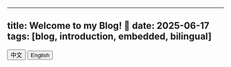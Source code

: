 <!--
 * @FileName: ${file_name}
 * @Description: 
 * @Author: hywelstar hywelstar@163.com
 * @Version: v0.0.1
 * @Date: 2025-06-17 22:56:13
 * @LastEditTime: 2025-06-17 23:22:58
 * Copyright 2025 HywelStar, All Rights Reserved. 
 * 2025-06-17 22:56:13
-->
---
title: Welcome to my Blog! 👋
date: 2025-06-17
tags: [blog, introduction, embedded, bilingual]
---

<style>
  .lang-content { display: none; }
  .lang-btn { margin-bottom: 1em; }
</style>

<div class="lang-btn">
  <button onclick="showLang('zh')">中文</button>
  <button onclick="showLang('en')">English</button>
</div>

<div id="lang-en" class="lang-content">

<h1>Welcome to HywelStar's Blog! 🚀</h1>

<p>😄 Hi everyone! I'm <strong>HywelStar</strong>. Thanks for stopping by my personal tech blog!</p>

<p>This is my first post — a short introduction about myself and what this blog is about.</p>
<p>I'll be sharing content related to embedded systems development, with insights from real-world projects and hands-on experience.</p>

<h2>🔭 About Me</h2>
<ul>
  <li>💻 Embedded Software Engineer</li>
  <li>👨‍💻 Skilled in <strong>Linux driver development</strong>, <strong>Android system customization</strong>, <strong>SoC bring-up and debugging</strong></li>
  <li>🎥 Familiar with multimedia processing, codecs, and streaming protocols</li>
  <li>🛠️ Passionate about technology sharing and side projects</li>
</ul>

<h2>🚀 Blog Topics</h2>
<ul>
  <li><strong>Embedded Software Development</strong>: Microcontroller firmware design</li>
  <li><strong>Linux Drivers</strong>: Platform driver development and optimization</li>
  <li><strong>Android Low-level Development</strong>: System-level customization and optimization</li>
  <li><strong>SoC Bring-Up</strong>: Bootloader, Driver, and board bring-up</li>
  <li><strong>Audio/Video Technologies</strong>: Codec handling, streaming, GStreamer</li>
</ul>

<h2>📚 Articles and Sharing</h2>
<ul>
  <li>✍️ Regular posts on embedded software and system design</li>
  <li>📂 Sample code and project demos on my GitHub repository</li>
  <li>📢 You can also follow my WeChat public account: <strong>码思途远</strong></li>
</ul>

<h2>📫 Get in Touch</h2>
<p>Interested in embedded systems, Linux development, or multimedia streaming?</p>
<p>Feel free to connect, comment, or share ideas — let’s explore tech together!</p>

<p>Thanks for visiting, and stay tuned for more content! 🚢</p>

</div>

<script>
  function showLang(lang) {
    document.querySelectorAll('.lang-content').forEach(el => el.style.display = 'none');
    document.getElementById('lang-' + lang).style.display = 'block';
  }
  document.addEventListener('DOMContentLoaded', () => showLang('zh'));
</script>


<div id="lang-zh" class="lang-content">

<h1>HywelStar's Blog 正式上线啦！🚀</h1>

<p>😄 Hi，大家好！我是 <strong>HywelStar</strong>，欢迎来到我的个人技术博客！</p>

<p>这是我博客的第一篇文章，主要用于简单介绍我自己和这个博客的方向。</p>
<p>在未来的日子里，我将持续分享我在嵌入式开发领域的一些学习、实践与思考。</p>

<h2>🔭 关于我</h2>
<ul>
  <li>💻 嵌入式软件工程师</li>
  <li>👨‍💻 擅长 <strong>Linux 驱动开发</strong>、<strong>Android 系统定制</strong>、<strong>SoC Bring-up 与调试</strong></li>
  <li>🎥 熟悉音视频处理、编解码与流媒体技术</li>
  <li>🛠️ 热衷技术分享与项目实战</li>
</ul>

<h2>🚀 博客内容方向</h2>
<ul>
  <li><strong>Embedded Software Development</strong>：微控制器系统设计与固件开发</li>
  <li><strong>Linux Drivers</strong>：平台驱动开发、调试与优化</li>
  <li><strong>Android Low-level Development</strong>：系统层裁剪与功能定制</li>
  <li><strong>SoC Bring-Up</strong>：Bootloader、驱动、新平台调试实践</li>
  <li><strong>Audio/Video Technologies</strong>：音视频编解码、GStreamer 流媒体处理</li>
</ul>

<h2>📚 关于更新与分享</h2>
<ul>
  <li>✍️ 定期更新嵌入式开发相关技术文章</li>
  <li>📂 项目源码与示例代码将同步更新至我的 GitHub 仓库</li>
  <li>📢 欢迎关注微信公众号：<strong>码思途远</strong></li>
</ul>

<h2>📫 联系方式</h2>
<p>如果你对嵌入式系统、Linux 驱动、音视频流媒体等内容感兴趣，欢迎留言交流，一起探索技术的乐趣！</p>
<p>感谢你的访问，博客启航，敬请期待更多内容！🚢</p>

</div>

